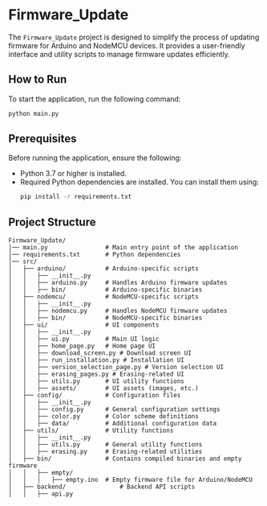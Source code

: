 # Firmware_Update
The `Firmware_Update` project is designed to simplify the process of updating firmware for Arduino and NodeMCU devices. It provides a user-friendly interface and utility scripts to manage firmware updates efficiently.

## How to Run
To start the application, run the following command:  
```sh
python main.py
```

## Prerequisites
Before running the application, ensure the following:
- Python 3.7 or higher is installed.
- Required Python dependencies are installed. You can install them using:
  ```sh
  pip install -r requirements.txt
  ```


## Project Structure

```
Firmware_Update/
│── main.py                # Main entry point of the application
│── requirements.txt       # Python dependencies
│── src/
│   ├── arduino/           # Arduino-specific scripts
│   │   ├── __init__.py
│   │   ├── arduino.py     # Handles Arduino firmware updates
│   │   ├── bin/           # Arduino-specific binaries
│   ├── nodemcu/           # NodeMCU-specific scripts
│   │   ├── __init__.py
│   │   ├── nodemcu.py     # Handles NodeMCU firmware updates
│   │   ├── bin/           # NodeMCU-specific binaries
│   ├── ui/                # UI components
│   │   ├── __init__.py
│   │   ├── ui.py          # Main UI logic
│   │   ├── home_page.py   # Home page UI
│   │   ├── download_screen.py # Download screen UI
│   │   ├── run_installation.py # Installation UI
│   │   ├── version_selection_page.py # Version selection UI
│   │   ├── erasing_pages.py # Erasing-related UI
│   │   ├── utils.py       # UI utility functions
│   │   ├── assets/        # UI assets (images, etc.)
│   ├── config/            # Configuration files
│   │   ├── __init__.py
│   │   ├── config.py      # General configuration settings
│   │   ├── color.py       # Color scheme definitions
│   │   ├── data/          # Additional configuration data
│   ├── utils/             # Utility functions
│   │   ├── __init__.py
│   │   ├── utils.py       # General utility functions
│   │   ├── erasing.py     # Erasing-related utilities
│   ├── bin/               # Contains compiled binaries and empty firmware
│   │   ├── empty/
│   │   │   ├── empty.ino  # Empty firmware file for Arduino/NodeMCU
│   ├── backend/               # Backend API scripts
│   │   ├── api.py
```